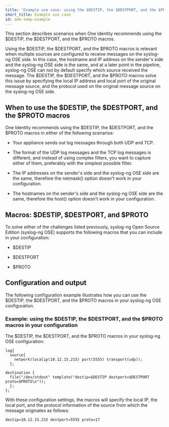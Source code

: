 ```yaml
---
title: 'Example use case: using the $DESTIP, the $DESTPORT, and the $PROTO macros'
short_title: Example use case
id: adm-temp-example
---
```


This section describes scenarios when One Identity recommends using the
\$DESTIP, the \$DESTPORT, and the \$PROTO macros.

Using the \$DESTIP, the \$DESTPORT, and the \$PROTO macros is relevant
when multiple sources are configured to receive messages on the
syslog-ng OSE side. In this case, the hostname and IP address on the
sender\'s side and the syslog-ng OSE side is the same, and at a later
point in the pipeline, syslog-ng OSE can not by default specify which
source received the message. The \$DESTIP, the \$DESTPORT, and the
\$PROTO macros solve this issue by specifying the local IP address and
local port of the original message source, and the protocol used on the
original message source on the syslog-ng OSE side.

## When to use the \$DESTIP, the \$DESTPORT, and the \$PROTO macros

One Identity recommends using the \$DESTIP, the \$DESTPORT, and the
\$PROTO macros in either of the following scenarios:

- Your appliance sends out log messages through both UDP and TCP.

- The format of the UDP log messages and the TCP log messages is
    different, and instead of using complex filters, you want to capture
    either of them, preferably with the simplest possible filter.

- The IP addresses on the sender\'s side and the syslog-ng OSE side
    are the same, therefore the netmask() option doesn\'t work in your
    configuration.

- The hostnames on the sender\'s side and the syslog-ng OSE side are
    the same, therefore the host() option doesn\'t work in your
    configuration.

## Macros: \$DESTIP, \$DESTPORT, and \$PROTO

To solve either of the challenges listed previously, syslog-ng Open
Source Edition (syslog-ng OSE) supports the following macros that you
can include in your configuration:

- $DESTIP

- $DESTPORT

- $PROTO

## Configuration and output

The following configuration example illustrates how you can use the
\$DESTIP, the \$DESTPORT, and the \$PROTO macros in your syslog-ng OSE
configuration.

### Example: using the \$DESTIP, the \$DESTPORT, and the \$PROTO macros in your configuration

The \$DESTIP, the \$DESTPORT, and the \$PROTO macros in your syslog-ng
OSE configuration:

```config
log{ 
  source{ 
    network(localip(10.12.15.215) port(5555) transport(udp)); 
  };

destination { 
  file("/dev/stdout" template("destip=$DESTIP destport=$DESTPORT proto=$PROTO\n"));
  };
};
```

With these configuration settings, the macros will specify the local IP,
the local port, and the protocol information of the source from which
the message originates as follows:

```config
destip=10.12.15.215 destport=5555 proto=17
```

